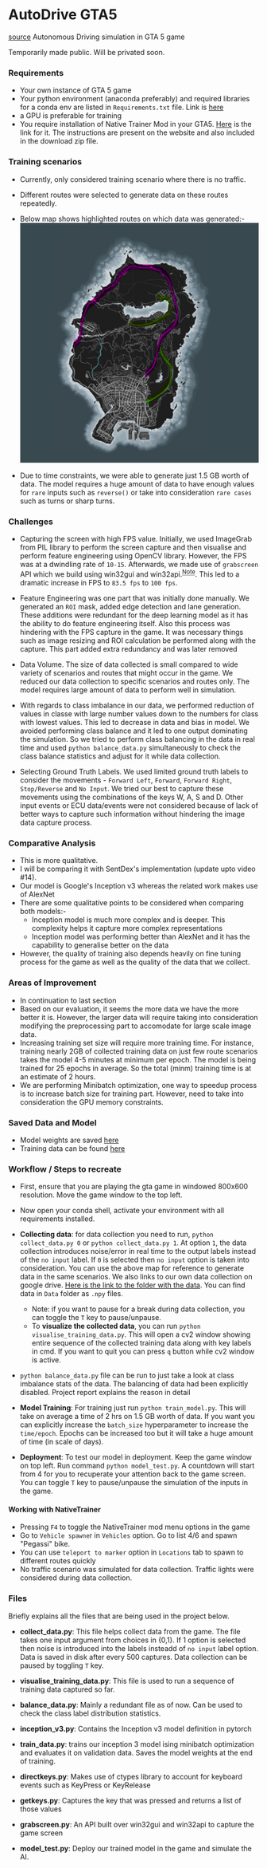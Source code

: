 # AutoDrive GTA5
[source](https://github.com/DrakenWan/AutoDrive-GTA5)
 Autonomous Driving simulation in GTA 5 game

Temporarily made public. Will be privated soon.

### Requirements

- Your own instance of GTA 5 game
- Your python environment (anaconda preferably) and required libraries for a conda env are listed in `Requirements.txt` file. Link is [here](./Requirements/Requirements.txt)
- a GPU is preferable for training 
- You require installation of Native Trainer Mod in your GTA5. [Here](https://www.gta5-mods.com/tools/script-hook-v) is the link for it. The instructions are present on the website and also included in the download zip file.


### Training scenarios
- Currently, only considered training scenario where there is no traffic.
- Different routes were selected to generate data on these routes repeatedly.
- Below map shows highlighted routes on which data was generated:-
 ![Map](./Snapshots/Map_route_scenarios.png)

- Due to time constraints, we were able to generate just 1.5 GB worth of data. The model requires a huge amount of data to have enough values for `rare` inputs such as `reverse()` or take into consideration `rare cases` such as turns or sharp turns.

### Challenges

- Capturing the screen with high FPS value. Initially, we used ImageGrab from PIL library to perform the screen capture and then visualise and perform feature engineering using OpenCV library. However, the FPS was at a dwindling rate of `10-15`. Afterwards, we made use of `grabscreen` API which we build using win32gui and win32api.<sup><abbr title="Details and references for code are in the grab_screen.py file.">Note</abbr></sup>. This led to a dramatic increase in FPS to `83.5 fps` to `100 fps`.

- Feature Engineering was one part that was initially done manually. We generated an `ROI` mask, added edge detection and lane generation. These additions were redundant for the deep learning model as it has the ability to do feature engineering itself. Also this process was hindering with the FPS capture in the game. It was necessary things such as image resizing and ROI calculation be performed along with the capture. This part added extra redundancy and was later removed

- Data Volume. The size of data collected is small compared to wide variety of scenarios and routes that might occur in the game. We reduced our data collection to specific scenarios and routes only. The model requires large amount of data to perform well in simulation.

- With regards to class imbalance in our data, we performed reduction of values in classe with large number values down to the numbers for class with lowest values. This led to decrease in data and bias in model. We avoided performing class balance and it led to one output dominating the simulation. So we tried to perform class balancing in the data in real time and used `python balance_data.py` simultaneously to check the class balance statistics and adjust for it while data collection.

- Selecting Ground Truth Labels. We used limited ground truth labels to consider the movements - `Forward Left`, `Forward`, `Forward Right`, `Stop/Reverse` and `No Input`. We tried our best to capture these movements using the combinations of the keys W, A, S and D. Other input events or ECU data/events were not considered because of lack of better ways to capture such information without hindering the image data capture process.

### Comparative Analysis

- This is more qualitative.
- I will be comparing it with SentDex's implementation (update upto video #14).
- Our model is Google's Inception v3 whereas the related work makes use of AlexNet
- There are some qualitative points to be considered when comparing both models:-
    - Inception model is much more complex and is deeper. This complexity helps it capture more complex representations
    - Inception model was performing better than AlexNet and it has the capability to generalise better on the data
- However, the quality of training also depends heavily on fine tuning process for the game as well as the quality of the data that we collect.


### Areas of Improvement
- In continuation to last section
- Based on our evaluation, it seems the more data we have the more better it is. However, the larger data will require taking into consideration modifying the preprocessing part to accomodate for large scale image data.
- Increasing training set size will require more training time. For instance, training nearly 2GB of collected training data on just few route scenarios takes the model 4-5 minutes at minimum per epoch. The model is being trained for 25 epochs in average. So the total (minm) training time is at an estimate of 2 hours. 
- We are performing Minibatch optimization, one way to speedup process is to increase batch size for training part. However, need to take into consideration the GPU memory constraints.

### Saved Data and Model

- Model weights are saved [here](./ModelSaves/inceptv3_model.pth)
- Training data can be found [here](https://drive.google.com/drive/folders/1IJPymguhy9dnGSijwE7e7idwzmnaMqNJ?usp=drive_link)

### Workflow / Steps to recreate
- First, ensure that you are playing the gta game in windowed 800x600 resolution. Move the game window to the top left.
- Now open your conda shell, activate your environment with all requirements installed.
- **Collecting data**: for data collection you need to run, `python collect_data.py 0` or `python collect_data.py 1`. At option `1`, the data collection introduces noise/error in real time to the output labels instead of the `no input` label. If `0` is selected then `no input` option is taken into consideration. You can use the above map for reference to generate data in the same scenarios. We also links to our own data collection on google drive. [Here is the link to the folder with the data](https://drive.google.com/drive/folders/1azfugKU4pLni8HcxljjdaoFlpzhjOmu-?usp=sharing). You can find data in `Data` folder as `.npy` files.
    - Note: if you want to pause for a break during data collection, you can toggle the `T` key to pause/unpause.
    - To **visualize the collected data**, you can run `python visualise_training_data.py`. This will open a cv2 window showing entire sequence of the collected training data along with key labels in cmd. If you want to quit you can press `q` button while cv2 window is active.

- `python balance_data.py` file can be run to just take a look at class imbalance stats of the data. The balancing of data had been explicitly disabled. Project report explains the reason in detail

- **Model Training**: For training just run `python train_model.py`. This will take on average a time of 2 hrs on 1.5 GB worth of data. If you want you can explicitly increase the `batch_size` hyperparameter to increase the `time/epoch`. Epochs can be increased too but it will take a huge amount of time (in scale of days).

- **Deployment**: To test our model in deployment. Keep the game window on top left. Run command `python model_test.py`. A countdown will start from 4 for you to recuperate your attention back to the game screen. You can toggle `T` key to pause/unpause the simulation of the inputs in the game.


#### Working with NativeTrainer

- Pressing `F4` to toggle the NativeTrainer mod menu options in the game
- Go to `Vehicle spawne`r in `Vehicles` option. Go to list 4/6 and spawn "Pegassi" bike.
- You can use `teleport to marker` option in `Locations` tab to spawn to different routes quickly
- No traffic scenario was simulated for data collection. Traffic lights were considered during data collection.


### Files

Briefly explains all the files that are being used in the project below.

- **collect_data.py**: This file helps collect data from the game. The file takes one input argument from choices in {0,1}. If 1 option is selected then noise is introduced into the labels insteadd of `no input` label option. Data is saved in disk after every 500 captures. Data collection can be paused by toggling `T` key.

- **visualise_training_data.py**: This file is used to run a sequence of training data captured so far.

- **balance_data.py**: Mainly a redundant file as of now. Can be used to check the class label distribution statistics.

- **inception_v3.py**: Contains the Inception v3 model definition in pytorch

- **train_data.py**: trains our inception 3 model ising minibatch optimization and evaluates it on validation data. Saves the model weights at the end of training.

- **directkeys.py**: Makes use of ctypes library to account for keyboard events such as KeyPress or KeyRelease

- **getkeys.py**: Captures the key that was pressed and returns a list of those values

- **grabscreen.py**: An API built over win32gui and win32api to capture the game screen

- **model_test.py**: Deploy our trained model in the game and simulate the AI.